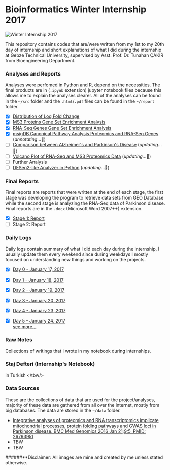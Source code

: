 # Bioinformatics Winter Internship 2017

![Winter Internship 2017](https://github.com/hariesramdhani/winter-internship-2017/blob/master/readme_banner.png)

This repository contains codes that are/were written from my 1st to my 20th day of internship and short explanations of what I did during the internship at Gebze Technical University, supervised by Asst. Prof. Dr. Tunahan ÇAKIR from Bioengineering Department.

### Analyses and Reports
Analyses were perfomed in Python and R, depend on the necessities. The final products are in (`.ipynb` extension) jupyter notebook files because this allows me to explain the analyses clearer. All of the analyses can be found in the `~/src` folder and the `.html`/`.pdf` files can be found in the `~/report` folder.
- [x] [Distribution of Log Fold Change](https://github.com/hariesramdhani/winter-internship-2017/blob/master/src/Distribution%20of%20Log%20Fold%20Change.ipynb)
- [x] [MS3 Proteins Gene Set Enrichment Analysis](https://github.com/hariesramdhani/winter-internship-2017/blob/master/src/Proteomics%20Genes%20GO%20Enrichment%20Analysis.ipynb)
- [x] [RNA-Seq Genes Gene Set Enrichment Analysis](https://github.com/hariesramdhani/winter-internship-2017/blob/master/src/RNA-Seq%20Genes%20GO%20Enrichment%20Analysis.ipynb)
- [x] [msigDB Canonical Pathway Analysis Proteomics and RNA-Seq Genes](https://github.com/hariesramdhani/winter-internship-2017/blob/master/src/msigDB%20Canonical%20Pathway%20Analysis%20Proteomics%20and%20RNA-Seq%20Genes.ipynb) (*annotating*...:running:)
- [ ] [Comparison between Alzheimer's and Parkinson's Disease](https://github.com/hariesramdhani/winter-internship-2017/blob/master/src/Comparison%20between%20Alzheimer's%20and%20Parkinson's%20Disease.ipynb) (*updating*...:running:)
- [ ] [Volcano Plot of RNA-Seq and MS3 Proteomics Data](https://github.com/hariesramdhani/winter-internship-2017/blob/master/src/%20Volcano%20Plot%20of%20RNA-Seq%20and%20MS3%20Proteomics%20Data.ipynb) (*updating*...:running:)
- [ ] Further Analysis
- [ ] [DESeq2-like Analyzer in Python](https://github.com/hariesramdhani/winter-internship-2017/blob/master/src/DESeq2-like%20Analyzer%20in%20Python.ipynb) (*updating*...:running:)

### Final Reports
Final reports are reports that were written at the end of each stage, the first stage was developing the program to retrieve data sets from GEO Database while the second stage is analyzing the RNA-Seq data of Parkinson disease. Final reports are in the `.docx` (Microsoft Word 2007++) extension.
- [x] [Stage 1: Report](https://github.com/hariesramdhani/winter-internship-2017/blob/master/report/Internship%20Report%201.pdf)
- [ ] Stage 2: Report

### Daily Logs
Daily logs contain summary of what I did each day during the internship, I usually update them every weekend since during weekdays I mostly focused on understanding new things and working on the projects.
- [x] [Day 0 - January 17, 2017](https://github.com/hariesramdhani/winter-internship-2017/wiki/Day-0)
- [x] [Day 1 - January 18, 2017](https://github.com/hariesramdhani/winter-internship-2017/wiki/Day-1)
- [x] [Day 2 - January 19, 2017](https://github.com/hariesramdhani/winter-internship-2017/wiki/Day-2)
- [x] [Day 3 - January 20, 2017](https://github.com/hariesramdhani/winter-internship-2017/wiki/Day-3)
- [x] [Day 4 - January 23, 2017](https://github.com/hariesramdhani/winter-internship-2017/wiki/Day-4) 
- [x] [Day 5 - January 24, 2017](https://github.com/hariesramdhani/winter-internship-2017/wiki/Day-5)
  <br>[see more...](https://github.com/hariesramdhani/winter-internship-2017/blob/master/dailyLogs.md)</br>


### Raw Notes
Collections of writings that I wrote in my notebook during internships.

### Staj Defteri (Internship's Notebook)
in Turkish </tbw/>

### Data Sources
These are the collections of data that are used for the project/analyses, majority of these data are gathered from all over the internet, mostly from big databases. The data are stored in the `~/data` folder.
- [Integrative analyses of proteomics and RNA transcriptomics implicate mitochondrial processes, protein folding pathways and GWAS loci in Parkinson disease. BMC Med Genomics 2016 Jan 21;9:5. PMID: 26793951](https://www.ncbi.nlm.nih.gov/geo/query/acc.cgi?acc=GSE68719)
- TBW
- TBW

######**Disclaimer: All images are mine and created by me unless stated otherwise.

